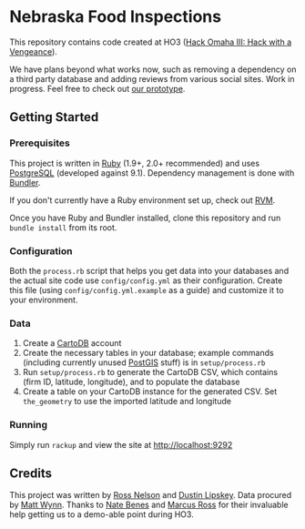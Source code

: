 Nebraska Food Inspections
=========================

This repository contains code created at HO3 ([Hack Omaha III: Hack with a Vengeance](http://www.meetup.com/Open-Nebraska-Meetup/events/149197282/)).

We have plans beyond what works now, such as removing a dependency on a third party database and adding reviews from various social sites. Work in progress. Feel free to check out [our prototype](http://foodinspections.opennebraska.io).

Getting Started
---------------

### Prerequisites

This project is written in [Ruby](https://www.ruby-lang.org) (1.9+, 2.0+ recommended) and uses [PostgreSQL](http://www.postgresql.org) (developed against 9.1). Dependency management is done with [Bundler](http://bundler.io).

If you don't currently have a Ruby environment set up, check out [RVM](http://rvm.io).

Once you have Ruby and Bundler installed, clone this repository and run `bundle install` from its root.


### Configuration

Both the `process.rb` script that helps you get data into your databases and the actual site code use `config/config.yml` as their configuration. Create this file (using `config/config.yml.example` as a guide) and customize it to your environment.


### Data

1. Create a [CartoDB](http://cartodb.com) account
2. Create the necessary tables in your database; example commands (including currently unused [PostGIS](http://postgis.net) stuff) is in `setup/process.rb`
3. Run `setup/process.rb` to generate the CartoDB CSV, which contains (firm ID, latitude, longitude), and to populate the database
4. Create a table on your CartoDB instance for the generated CSV. Set `the_geometry` to use the imported latitude and longitude


### Running

Simply run `rackup` and view the site at [http://localhost:9292](http://localhost:9292)


Credits
-------

This project was written by [Ross Nelson](http://twitter.com/rossnelson) and [Dustin Lipskey](http://twitter.com/tacktaco). Data procured by [Matt Wynn](http://twitter.com/mattwynn). Thanks to [Nate Benes](http://twitter.com/natebenes) and [Marcus Ross](http://twitter.com/marcusross) for their invaluable help getting us to a demo-able point during HO3.
